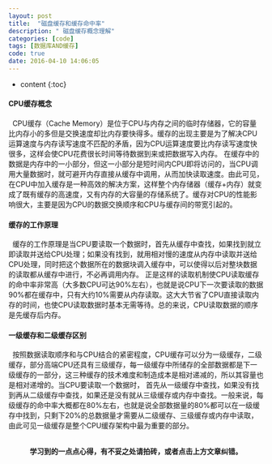 ```yaml
---
layout: post
title:  "磁盘缓存和缓存命中率"
description: " 磁盘缓存概念理解"
categories: [code]
tags: [数据库AND缓存]
code: true
date: 2016-04-10 14:06:05
---
```


* content
{:toc}

#### CPU缓存概念
  &nbsp;&nbsp;CPU缓存（Cache Memory）是位于CPU与内存之间的临时存储器，它的容量比内存小的多但是交换速度却比内存要快得多。缓存的出现主要是为了解决CPU运算速度与内存读写速度不匹配的矛盾，因为CPU运算速度要比内存读写速度快很多，这样会使CPU花费很长时间等待数据到来或把数据写入内存。
在缓存中的数据是内存中的一小部分，但这一小部分是短时间内CPU即将访问的，当CPU调用大量数据时，就可避开内存直接从缓存中调用，从而加快读取速度。由此可见，在CPU中加入缓存是一种高效的解决方案，这样整个内存储器（缓存+内存）就变成了既有缓存的高速度，又有内存的大容量的存储系统了。缓存对CPU的性能影响很大，主要是因为CPU的数据交换顺序和CPU与缓存间的带宽引起的。

#### 缓存的工作原理
  &nbsp;&nbsp;缓存的工作原理是当CPU要读取一个数据时，首先从缓存中查找，如果找到就立即读取并送给CPU处理；如果没有找到，就用相对慢的速度从内存中读取并送给CPU处理，同时把这个数据所在的数据块调入缓存中，可以使得以后对整块数据的读取都从缓存中进行，不必再调用内存。
正是这样的读取机制使CPU读取缓存的命中率非常高（大多数CPU可达90%左右），也就是说CPU下一次要读取的数据90%都在缓存中，只有大约10%需要从内存读取。这大大节省了CPU直接读取内存的时间，也使CPU读取数据时基本无需等待。总的来说，CPU读取数据的顺序是先缓存后内存。

#### 一级缓存和二级缓存区别
  &nbsp;&nbsp;按照数据读取顺序和与CPU结合的紧密程度，CPU缓存可以分为一级缓存，二级缓存，部分高端CPU还具有三级缓存，每一级缓存中所储存的全部数据都是下一级缓存的一部分，这三种缓存的技术难度和制造成本是相对递减的，所以其容量也是相对递增的。当CPU要读取一个数据时，
首先从一级缓存中查找，如果没有找到再从二级缓存中查找，如果还是没有就从三级缓存或内存中查找。一般来说，每级缓存的命中率大概都在80%左右，也就是说全部数据量的80%都可以在一级缓存中找到，只剩下20%的总数据量才需要从二级缓存、三级缓存或内存中读取，由此可见一级缓存是整个CPU缓存架构中最为重要的部分。

<br/>
<center><b>学习到的一点点心得，有不妥之处请拍砖，或者点击上方文章纠错。</b></center>
<script src="/analytics.js"></script>
